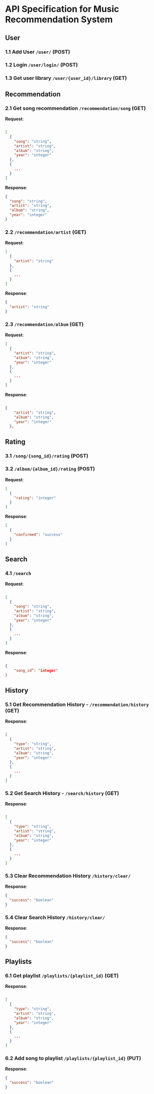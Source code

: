 # API Specification for Music Recommendation System

## User

### 1.1 Add User `/user/` (POST)

### 1.2 Login `/user/login/` (POST)

### 1.3 Get user library `/user/{user_id}/library` (GET)

## Recommendation

### 2.1 Get song recommendation `/recommendation/song` (GET)

**Request**:

```json

[
  {
    "song": "string",
    "artist": "string",
    "album": "string",
    "year": "integer"
  },
  {
    ...
  }
]
```

**Response**:

```json
{
  "song": "string",
  "artist": "string",
  "album": "string",
  "year": "integer"
}
```

### 2.2 `/recommendation/artist` (GET)

**Request**:

```json
[
  {
    "artist": "string"
  },
  {
    ...
  }
]
```

**Response**:

```json
{
  "artist": "string"
}
```

### 2.3 `/recommendation/album` (GET)

**Request**:

```json
[
  {
    "artist": "string",
    "album": "string",
    "year": "integer"
  },
  {
    ...
  }
]

```

**Response**:

```json

{
    "artist": "string",
    "album": "string",
    "year": "integer"
  },

```

## Rating

### 3.1 `/song/{song_id}/rating` (POST)

### 3.2 `/album/{album_id}/rating` (POST)

**Request**:

```json
[
  {
    "rating": "integer"
  }
]
```

**Response**:

```json
[
  {
    "confirmed": "success"
  }
]
```

## Search

### 4.1 `/search`

**Request**:

```json

[
  {
    "song": "string",
    "artist": "string",
    "album": "string",
    "year": "integer"
  },
  {
    ...
  }
]
```

**Response**:

```json

{
    "song_id”: "integer"
}
```

## History

### 5.1 Get Recommendation History - `/recommendation/history` (GET)

**Response**:

```json

[
  {
    "type": "string",
    "artist": "string",
    "album": "string",
    "year": "integer"
  },
  {
    ...
  }
]
```

### 5.2 Get Search History - `/search/history` (GET)

**Response**:

```json

[
  {
    "type": "string",
    "artist": "string",
    "album": "string",
    "year": "integer"
  },
  {
    ...
  }
]
```

### 5.3 Clear Recommendation History `/history/clear/`

**Response**:

```json
{
  "success": "boolean"
}
```

### 5.4 Clear Search History `/history/clear/`

**Response**:

```json
{
  "success": "boolean"
}
```

## Playlists

### 6.1 Get playlist `/playlists/{playlist_id}` (GET)

**Response**:

```json

[
  {
    "type": "string",
    "artist": "string",
    "album": "string",
    "year": "integer"
  },
  {
    ...
  }
]
```

### 6.2 Add song to playlist `/playlists/{playlist_id}` (PUT)

**Response**:

```json
{
  "success": "boolean"
}
```
